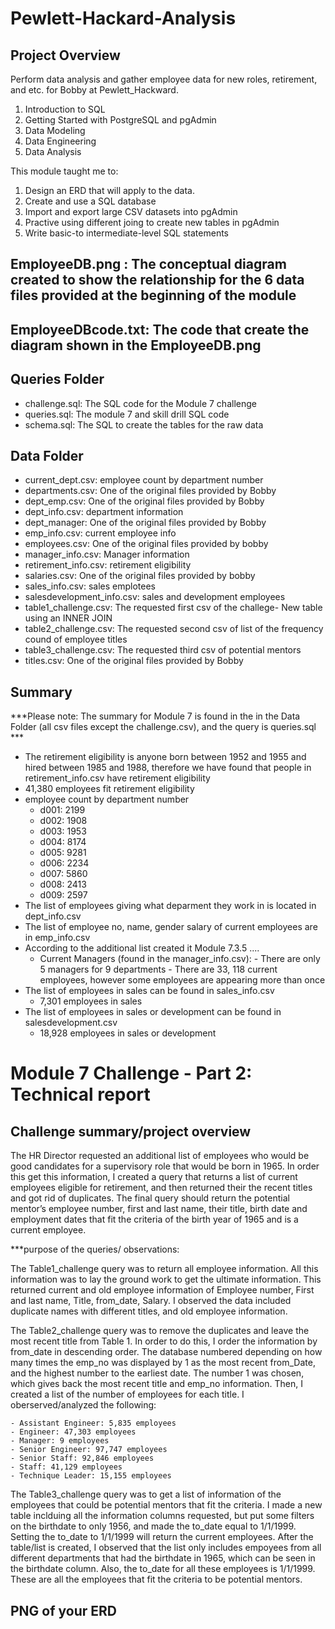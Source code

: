 # Pewlett-Hackard-Analysis

## Project Overview
Perform data analysis and gather employee data for new roles, retirement, and etc. for Bobby at Pewlett_Hackward. 

1. Introduction to SQL
2. Getting Started with PostgreSQL and pgAdmin
3. Data Modeling
4. Data Engineering
5. Data Analysis

This module taught me to:
1. Design an ERD that will apply to the data.
2. Create and use a SQL database
3. Import and export large CSV datasets into pgAdmin
4. Practive using different joing to create new tables in pgAdmin
5. Write basic-to intermediate-level SQL statements

## EmployeeDB.png : The conceptual diagram created to show the relationship for the 6 data files provided at the beginning of the module

## EmployeeDBcode.txt: The code that create the diagram shown in the EmployeeDB.png

## Queries Folder
- challenge.sql: The SQL code for the Module 7 challenge
- queries.sql: The module 7 and skill drill SQL code
- schema.sql: The SQL to create the tables for the raw data 

## Data Folder
- current_dept.csv: employee count by department number
- departments.csv: One of the original files provided by Bobby
- dept_emp.csv: One of the original files provided by Bobby
- dept_info.csv: department information
- dept_manager: One of the original files provided by Bobby
- emp_info.csv: current employee info
- employees.csv: One of the original files provided by bobby
- manager_info.csv: Manager information
- retirement_info.csv: retirement eligibility 
- salaries.csv: One of the original files provided by bobby
- sales_info.csv: sales emplotees
- salesdevelopment_info.csv: sales and development employees
- table1_challenge.csv: The requested first csv of the challege- New table using an INNER JOIN 
- table2_challenge.csv: The requested second csv of list of the frequency cound of employee titles
- table3_challenge.csv: The requested third csv of potential mentors
- titles.csv: One of the original files provided by Bobby

## Summary
***Please note: The summary for Module 7 is found in the in the Data Folder (all csv files except the challenge.csv), and the query is queries.sql *** 

- The retirement eligibility is anyone born between 1952 and 1955 and hired between 1985 and 1988, therefore we have found that people in retirement_info.csv have retirement eligibility
- 41,380 employees fit retirement eligibility 
- employee count by department number
    - d001: 2199
    - d002: 1908
    - d003: 1953
    - d004: 8174
    - d005: 9281
    - d006: 2234
    - d007: 5860
    - d008: 2413
    - d009: 2597
- The list of employees giving what deparment they work in is located in dept_info.csv
- The list of employee no, name, gender salary of current employees are in emp_info.csv
- According to the additional list created it Module 7.3.5 ....
    -  Current Managers (found in the manager_info.csv):
            - There are only 5 managers for 9 departments
            - There are 33, 118 current employees, however some employees are appearing more than once
- The list of employees in sales can be found in sales_info.csv
    - 7,301 employees in sales
- The list of employees in sales or development can be found in salesdevelopment.csv
    - 18,928 employees in sales or development
    
 # Module 7 Challenge - Part 2: Technical report
 
 ## Challenge summary/project overview
 The HR Director requested an additional list of employees who would be good candidates for a supervisory role that would be born in 1965. In order this get this information, I created a query that returns a list of current employees eligible for retirement, and then returned their the recent titles and got rid of duplicates. The final query should return the potential mentor’s employee number, first and last name, their title, birth date and employment dates that fit the criteria of the birth year of 1965 and is a current employee. 
 
***purpose of the queries/ observations:

 The Table1_challenge query was to return all employee information. All this information was to lay the ground work to get the ultimate information. This returned current and old employee information of Employee number, First and last name, Title, from_date, Salary. I observed the data included duplicate names with different titles, and old employee information.  
 
 The Table2_challenge query was to remove the duplicates and leave the most recent title from Table 1. In order to do this, I order the information by from_date in descending order. The database numbered depending on how many times the emp_no was displayed by 1 as the most recent from_Date, and the highest number to the earliest date. The number 1 was chosen, which gives back the most recent title and emp_no information. Then, I created a list of the number of employees for each title. 
 I oberserved/analyzed the following:
 
    - Assistant Engineer: 5,835 employees
    - Engineer: 47,303 employees
    - Manager: 9 employees
    - Senior Engineer: 97,747 employees
    - Senior Staff: 92,846 employees
    - Staff: 41,129 employees
    - Technique Leader: 15,155 employees
 
The Table3_challenge query was to get a list of information of the employees that could be potential mentors that fit the criteria. I made a new table inclduing all the information columns requested, but put some filters on the birthdate to only 1956, and made the to_date equal to 1/1/1999. Setting the to_date to 1/1/1999 will return the current employees. After the table/list is created, I observed that the list only includes empoyees from all different departments that had the birthdate in 1965, which can be seen in the birthdate column. Also, the to_date for all these employees is 1/1/1999. These are all the employees that fit the criteria to be potential mentors. 

## PNG of your ERD




 
